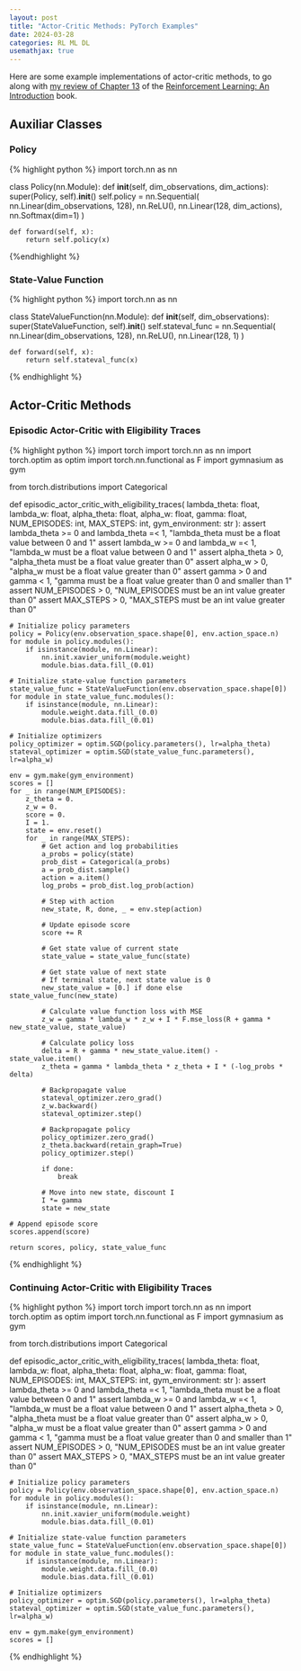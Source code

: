 ```yaml
---
layout: post
title: "Actor-Critic Methods: PyTorch Examples"
date: 2024-03-28
categories: RL ML DL
usemathjax: true
---
```

Here are some example implementations of actor-critic methods, to go along with <a href="https://acfpeacekeeper.github.io/github-pages/rl/ml/dl/2024/03/28/Notes-on-RL-an-Introduction.html#chapter-13-policy-gradient-methods" onerror="this.href='http://localhost:4000/rl/ml/dl/2024/03/28/Notes-on-RL-an-Introduction.html#chapter-13-policy-gradient-methods'">my review of Chapter 13</a> of the <a href="http://acfpeacekeeper.github.io/github-pages/docs/literature/books/RLbook2020.pdf" onerror="this.href='http://localhost:4000/docs/literature/books/RLbook2020.pdf'">Reinforcement Learning: An Introduction</a> book.

## Auxiliar Classes
### Policy
{% highlight python %}
import torch.nn as nn

class Policy(nn.Module):
    def __init__(self, dim_observations, dim_actions):
        super(Policy, self).__init__()
        self.policy = nn.Sequential(
            nn.Linear(dim_observations, 128),
            nn.ReLU(),
            nn.Linear(128, dim_actions),
            nn.Softmax(dim=1)
        )

    def forward(self, x):
        return self.policy(x)

{%endhighlight %}

### State-Value Function
{% highlight python %}
import torch.nn as nn

class StateValueFunction(nn.Module):
    def __init__(self, dim_observations):
        super(StateValueFunction, self).__init__()
        self.stateval_func = nn.Sequential(
            nn.Linear(dim_observations, 128),
            nn.ReLU(),
            nn.Linear(128, 1)
        )

    def forward(self, x):
        return self.stateval_func(x)
{% endhighlight %}

## Actor-Critic Methods
### Episodic Actor-Critic with Eligibility Traces
{% highlight python %}
import torch
import torch.nn as nn
import torch.optim as optim
import torch.nn.functional as F
import gymnasium as gym

from torch.distributions import Categorical

def episodic_actor_critic_with_eligibility_traces(
	lambda_theta: float,
	lambda_w: float,
	alpha_theta: float,
	alpha_w: float,
	gamma: float,
	NUM_EPISODES: int,
	MAX_STEPS: int,
	gym_environment: str
):
	assert lambda_theta >= 0 and lambda_theta =< 1, "lambda_theta must be a float value between 0 and 1"
	assert lambda_w >= 0 and lambda_w =< 1, "lambda_w must be a float value between 0 and 1"
	assert alpha_theta > 0, "alpha_theta must be a float value greater than 0"
	assert alpha_w > 0, "alpha_w must be a float value greater than 0"
	assert gamma > 0 and gamma < 1, "gamma must be a float value greater than 0 and smaller than 1"
	assert NUM_EPISODES > 0, "NUM_EPISODES must be an int value greater than 0"
	assert MAX_STEPS > 0, "MAX_STEPS must be an int value greater than 0"

	# Initialize policy parameters
	policy = Policy(env.observation_space.shape[0], env.action_space.n)
	for module in policy.modules():
		if isinstance(module, nn.Linear):
			nn.init.xavier_uniform(module.weight)
			module.bias.data.fill_(0.01)

	# Initialize state-value function parameters
	state_value_func = StateValueFunction(env.observation_space.shape[0])
	for module in state_value_func.modules():
		if isinstance(module, nn.Linear):
			module.weight.data.fill_(0.0)
			module.bias.data.fill_(0.01)

	# Initialize optimizers
	policy_optimizer = optim.SGD(policy.parameters(), lr=alpha_theta)
	stateval_optimizer = optim.SGD(state_value_func.parameters(), lr=alpha_w)

	env = gym.make(gym_environment)
	scores = []
	for _ in range(NUM_EPISODES):
		z_theta = 0.
		z_w = 0.
		score = 0.
		I = 1.
		state = env.reset()
		for _ in range(MAX_STEPS):
			# Get action and log probabilities
			a_probs = policy(state)
			prob_dist = Categorical(a_probs)
			a = prob_dist.sample()
			action = a.item()
			log_probs = prob_dist.log_prob(action)

			# Step with action
			new_state, R, done, _ = env.step(action)

			# Update episode score
			score += R

			# Get state value of current state
			state_value = state_value_func(state)

			# Get state value of next state
			# If terminal state, next state value is 0
			new_state_value = [0.] if done else state_value_func(new_state)

			# Calculate value function loss with MSE
			z_w = gamma * lambda_w * z_w + I * F.mse_loss(R + gamma * new_state_value, state_value)

			# Calculate policy loss
			delta = R + gamma * new_state_value.item() - state_value.item()
			z_theta = gamma * lambda_theta * z_theta + I * (-log_probs * delta)

			# Backpropagate value
			stateval_optimizer.zero_grad()
			z_w.backward()
			stateval_optimizer.step()

			# Backpropagate policy
			policy_optimizer.zero_grad()
			z_theta.backward(retain_graph=True)
			policy_optimizer.step()

			if done:
				break

			# Move into new state, discount I
			I *= gamma
			state = new_state

	# Append episode score
	scores.append(score)

	return scores, policy, state_value_func
{% endhighlight %}

### Continuing Actor-Critic with Eligibility Traces
{% highlight python %}
import torch
import torch.nn as nn
import torch.optim as optim
import torch.nn.functional as F
import gymnasium as gym

from torch.distributions import Categorical

def episodic_actor_critic_with_eligibility_traces(
	lambda_theta: float,
	lambda_w: float,
	alpha_theta: float,
	alpha_w: float,
	gamma: float,
	NUM_EPISODES: int,
	MAX_STEPS: int,
	gym_environment: str
):
	assert lambda_theta >= 0 and lambda_theta =< 1, "lambda_theta must be a float value between 0 and 1"
	assert lambda_w >= 0 and lambda_w =< 1, "lambda_w must be a float value between 0 and 1"
	assert alpha_theta > 0, "alpha_theta must be a float value greater than 0"
	assert alpha_w > 0, "alpha_w must be a float value greater than 0"
	assert gamma > 0 and gamma < 1, "gamma must be a float value greater than 0 and smaller than 1"
	assert NUM_EPISODES > 0, "NUM_EPISODES must be an int value greater than 0"
	assert MAX_STEPS > 0, "MAX_STEPS must be an int value greater than 0"

	# Initialize policy parameters
	policy = Policy(env.observation_space.shape[0], env.action_space.n)
	for module in policy.modules():
		if isinstance(module, nn.Linear):
			nn.init.xavier_uniform(module.weight)
			module.bias.data.fill_(0.01)

	# Initialize state-value function parameters
	state_value_func = StateValueFunction(env.observation_space.shape[0])
	for module in state_value_func.modules():
		if isinstance(module, nn.Linear):
			module.weight.data.fill_(0.0)
			module.bias.data.fill_(0.01)

	# Initialize optimizers
	policy_optimizer = optim.SGD(policy.parameters(), lr=alpha_theta)
	stateval_optimizer = optim.SGD(state_value_func.parameters(), lr=alpha_w)

	env = gym.make(gym_environment)
	scores = []
{% endhighlight %}